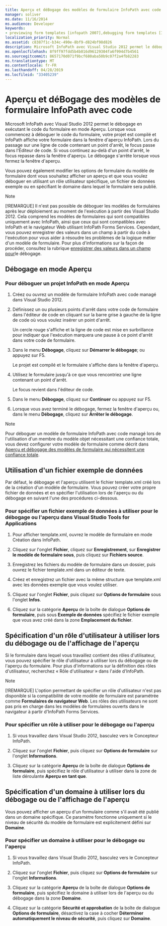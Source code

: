 ```yaml
---
title: Aperçu et déBogage des modèles de formulaire InfoPath avec code
manager: soliver
ms.date: 11/16/2014
ms.audience: Developer
keywords:
- previewing form templates [infopath 2007],debugging form templates [InfoPath 2007],form templates [InfoPath 2007], previewing,debugging [InfoPath 2007], managed-code form templates,form templates [InfoPath 2007], debugging,InfoPath 2007, debugging form templates,InfoPath 2007, previewing form templates
localization_priority: Normal
ms.assetid: c8387f1c-b34c-490e-8bf9-d824bf98d826
description: Microsoft InfoPath avec Visual Studio 2012 permet le débogage en exécutant le code du formulaire en mode Aperçu. Lorsque vous commencez à déboguer le code du formulaire, votre projet est compilé et InfoPath affiche votre formulaire dans la fenêtre d'aperçu InfoPath. Lors du passage sur une ligne de code contenant un point d'arrêt, le focus passe dans l'Éditeur de code. Si vous continuez au-delà d'un point d'arrêt, le focus repasse dans la fenêtre d'aperçu. Le débogage s'arrête lorsque vous fermez la fenêtre d'aperçu.
ms.openlocfilehash: 8f9ff97fdd5b4b016d96129304fa6f994d7b4561
ms.sourcegitcommit: 8657170d071f9bcf680aba50b9c07f2a4fb82283
ms.translationtype: MT
ms.contentlocale: fr-FR
ms.lasthandoff: 04/28/2019
ms.locfileid: "33405239"
---
```

# <a name="preview-and-debug-infopath-form-templates-with-code"></a>Aperçu et déBogage des modèles de formulaire InfoPath avec code

Microsoft InfoPath avec Visual Studio 2012 permet le débogage en exécutant le code du formulaire en mode Aperçu. Lorsque vous commencez à déboguer le code du formulaire, votre projet est compilé et InfoPath affiche votre formulaire dans la fenêtre d'aperçu InfoPath. Lors du passage sur une ligne de code contenant un point d'arrêt, le focus passe dans l'Éditeur de code. Si vous continuez au-delà d'un point d'arrêt, le focus repasse dans la fenêtre d'aperçu. Le débogage s'arrête lorsque vous fermez la fenêtre d'aperçu.
  
Vous pouvez également modifier les options de formulaire du modèle de formulaire dont vous souhaitez afficher un aperçu et que vous voulez déboguer en utilisant un rôle utilisateur spécifique, un fichier de données exemple ou en spécifiant le domaine dans lequel le formulaire sera publié. 
  
> [!NOTE]
> [!REMARQUE] Il n'est pas possible de déboguer les modèles de formulaires après leur déploiement au moment de l'exécution à partir des Visual Studio 2012. Cela comprend les modèles de formulaires qui sont compatibles uniquement avec InfoPath, ainsi que ceux qui sont compatibles avec InfoPath et le navigateur Web utilisant InfoPath Forms Services. Cependant, vous pouvez enregistrer des valeurs dans un champ à partir du code à l'exécution pour vous aider à résoudre les problèmes de la logique métier d'un modèle de formulaire. Pour plus d'informations sur la façon de procéder, consultez la rubrique [enregistrer des valeurs dans un champ pour](how-to-log-values-to-a-field-for-debugging.md)le débogage. 
  
## <a name="debugging-in-preview-mode"></a>Débogage en mode Aperçu

### <a name="to-debug-an-infopath-project-in-preview-mode"></a>Pour déboguer un projet InfoPath en mode Aperçu

1. Créez ou ouvrez un modèle de formulaire InfoPath avec code managé dans Visual Studio 2012.
    
2. Définissez un ou plusieurs points d'arrêt dans votre code de formulaire dans l'éditeur de code en cliquant sur la barre grise à gauche de la ligne de code où vous voulez insérer un point d'arrêt.
    
    Un cercle rouge s'affiche et la ligne de code est mise en surbrillance pour indiquer que l'exécution marquera une pause à ce point d'arrêt dans votre code de formulaire.
    
3. Dans le menu **Débogage**, cliquez sur **Démarrer le débogage**; ou appuyez sur F5.
    
    Le projet est compilé et le formulaire s'affiche dans la fenêtre d'aperçu.
    
4. Utilisez le formulaire jusqu'à ce que vous rencontriez une ligne contenant un point d'arrêt.
    
    Le focus revient dans l'éditeur de code.
    
5. Dans le menu **Débogage**, cliquez sur **Continuer** ou appuyez sur F5.
    
6. Lorsque vous avez terminé le débogage, fermez la fenêtre d'aperçu ou, dans le menu **Débogage**, cliquez sur **Arrêter le débogage**.
    
> [!NOTE]
> Pour déboguer un modèle de formulaire InfoPath avec code managé lors de l'utilisation d'un membre du modèle objet nécessitant une confiance totale, vous devez configurer votre modèle de formulaire comme décrit dans [Aperçu et débogage des modèles de formulaire qui nécessitent une confiance totale](how-to-preview-and-debug-form-templates-that-require-full-trust.md). 
  
## <a name="using-a-sample-data-file"></a>Utilisation d'un fichier exemple de données

Par défaut, le débogage et l'aperçu utilisent le fichier template.xml créé lors de la création d'un modèle de formulaire. Vous pouvez créer votre propre fichier de données et en spécifier l'utilisation lors de l'aperçu ou du débogage en suivant l'une des procédures ci-dessous.  
  
### <a name="to-specify-a-sample-data-file-to-use-while-debugging-or-previewing-in-visual-studio-tools-for-applications"></a>Pour spécifier un fichier exemple de données à utiliser pour le débogage ou l'aperçu dans Visual Studio Tools for Applications

1. Pour afficher template.xml, ouvrez le modèle de formulaire en mode Création dans InfoPath.
    
2. Cliquez sur l'onglet **Fichier**, cliquez sur **Enregistrement**, sur **Enregistrer le modèle de formulaire sous**, puis cliquez sur **Fichiers source**.
    
3. Enregistrez les fichiers du modèle de formulaire dans un dossier, puis ouvrez le fichier template.xml dans un éditeur de texte.
    
4. Créez et enregistrez un fichier avec la même structure que template.xml avec les données exemple que vous voulez utiliser.
    
5. Cliquez sur l'onglet **Fichier**, puis cliquez sur **Options de formulaire** sous l'onglet **Infos**. 
    
6. Cliquez sur la catégorie **Aperçu** de la boîte de dialogue **Options de formulaire**, puis sous **Exemple de données** spécifiez le fichier exemple que vous avez créé dans la zone **Emplacement du fichier**. 
    
## <a name="specifying-a-user-role-to-use-while-debugging-or-previewing"></a>Spécification d'un rôle d'utilisateur à utiliser lors du débogage ou de l'affichage de l'aperçu

Si le formulaire dans lequel vous travaillez contient des rôles d'utilisateur, vous pouvez spécifier le rôle d'utilisateur à utiliser lors du débogage ou de l'aperçu du formulaire. Pour plus d'informations sur la définition des rôles d'utilisateur, recherchez « Rôle d'utilisateur » dans l'aide d'InfoPath.
  
> [!NOTE]
> [!REMARQUE] L'option permettant de spécifier un rôle d'utilisateur n'est pas disponible si la compatibilité de votre modèle de formulaire est paramétrée comme **Formulaires de navigateur Web**. Les rôles des utilisateurs ne sont pas pris en charge dans les modèles de formulaires ouverts dans le navigateur à partir d'InfoPath Forms Services. 
  
### <a name="to-specify-a-role-to-use-while-debugging-or-previewing"></a>Pour spécifier un rôle à utiliser pour le débogage ou l'aperçu

1. Si vous travaillez dans Visual Studio 2012, basculez vers le Concepteur InfoPath.
    
2. Cliquez sur l'onglet **Fichier**, puis cliquez sur **Options de formulaire** sur l'onglet **Informations**. 
    
3. Cliquez sur la catégorie **Aperçu** de la boîte de dialogue **Options de formulaire**, puis spécifiez le rôle d'utilisateur à utiliser dans la zone de liste déroulante **Aperçu en tant que**. 
    
## <a name="specifying-a-domain-to-use-while-debugging-or-previewing"></a>Spécification d'un domaine à utiliser lors du débogage ou de l'affichage de l'aperçu

Vous pouvez afficher un aperçu d'un formulaire comme s'il avait été publié dans un domaine spécifique. Ce paramètre fonctionne uniquement si le niveau de sécurité du modèle de formulaire est explicitement défini sur **Domaine**.
  
### <a name="to-specify-a-domain-to-use-while-debugging-or-previewing"></a>Pour spécifier un domaine à utiliser pour le débogage ou l'aperçu

1. Si vous travaillez dans Visual Studio 2012, basculez vers le Concepteur InfoPath.
    
2. Cliquez sur l'onglet **Fichier**, puis cliquez sur **Options de formulaire** sur l'onglet **Informations**. 
    
3. Cliquez sur la catégorie **Aperçu** de la boîte de dialogue **Options de formulaire**, puis spécifiez le domaine à utiliser lors de l'aperçu ou du débogage dans la zone **Domaine**. 
    
4. Cliquez sur la catégorie **Sécurité et approbation** de la boîte de dialogue **Options de formulaire**, désactivez la case à cocher **Déterminer automatiquement le niveau de sécurité**, puis cliquez sur **Domaine**.
    

